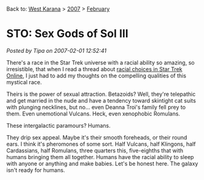 Back to: [West Karana](/posts/westkarana.md) > [2007](/posts/2007/westkarana.md) > [February](./westkarana.md)
# STO: Sex Gods of Sol III

*Posted by Tipa on 2007-02-01 12:52:41*

There's a race in the Star Trek universe with a racial ability so amazing, so irresistible, that when I read a thread about [racial choices in Star Trek Online](http://www.startrek-online.net/messageboard/showthread.php?t=5441), I just had to add my thoughts on the compelling qualities of this mystical race.

Theirs is the power of sexual attraction. Betazoids? Well, they're telepathic and get married in the nude and have a tendency toward skintight cat suits with plunging necklines, but no... even Deanna Troi's family fell prey to them. Even unemotional Vulcans. Heck, even xenophobic Romulans.

These intergalactic paramours? Humans.

They drip sex appeal. Maybe it's their smooth foreheads, or their round ears. I think it's pheromones of some sort. Half Vulcans, half Klingons, half Cardassians, half Romulans, three quarters this, five-eighths that with humans bringing them all together. Humans have the racial ability to sleep with anyone or anything and make babies.
Let's be honest here. The galaxy isn't ready for humans.
